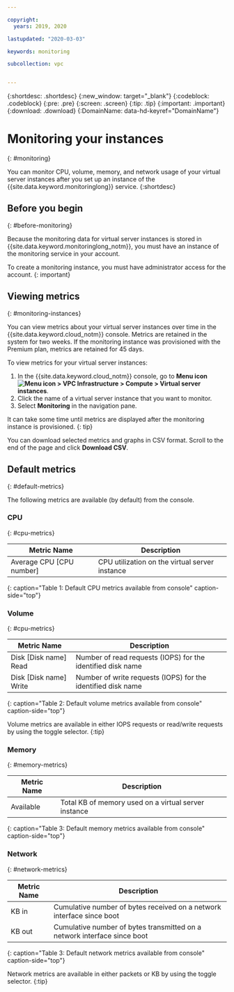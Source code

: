 ```yaml
---

copyright:
  years: 2019, 2020

lastupdated: "2020-03-03"

keywords: monitoring

subcollection: vpc


---
```


{:shortdesc: .shortdesc}
{:new_window: target="_blank"}
{:codeblock: .codeblock}
{:pre: .pre}
{:screen: .screen}
{:tip: .tip}
{:important: .important}
{:download: .download}
{:DomainName: data-hd-keyref="DomainName"}

# Monitoring your instances
{: #monitoring}

You can monitor CPU, volume, memory, and network usage of your virtual server instances after you set up an instance of the {{site.data.keyword.monitoringlong}} service. 
{:shortdesc}

## Before you begin
{: #before-monitoring}

Because the monitoring data for virtual server instances is stored in {{site.data.keyword.monitoringlong_notm}}, you must have an instance of the monitoring service in your account. 

To create a monitoring instance, you must have administrator access for the account.
{: important}

## Viewing metrics
{: #monitoring-instances} 

You can view metrics about your virtual server instances over time in the {{site.data.keyword.cloud_notm}} console. Metrics are retained in the system for two weeks. If the monitoring instance was provisioned with the Premium plan, metrics are retained for 45 days.

To view metrics for your virtual server instances:
1. In the {{site.data.keyword.cloud_notm}} console, go to **Menu icon ![Menu icon](../icons/icon_hamburger.svg) > VPC Infrastructure > Compute > Virtual server instances**.
2. Click the name of a virtual server instance that you want to monitor.
3. Select **Monitoring** in the navigation pane. 

It can take some time until metrics are displayed after the monitoring instance is provisioned. 
{: tip}

You can download selected metrics and graphs in CSV format. Scroll to the end of the page and click **Download CSV**.

## Default metrics  
{: #default-metrics} 

The following metrics are available (by default) from the console. 

### CPU
{: #cpu-metrics}

| Metric Name | Description |
|----------|-------------|
| Average CPU [CPU number]| CPU utilization on the virtual server instance|
{: caption="Table 1: Default CPU metrics available from console" caption-side="top"}

### Volume
{: #cpu-metrics}

| Metric Name | Description |
|----------|-------------|
| Disk [Disk name] Read | Number of read requests (IOPS) for the identified disk name |
| Disk [Disk name] Write| Number of write requests (IOPS) for the identified disk name|
{: caption="Table 2: Default volume metrics available from console" caption-side="top"}

Volume metrics are available in either IOPS requests or read/write requests by using the toggle selector. 
{:tip}

### Memory
{: #memory-metrics}

| Metric Name | Description |
|----------|-------------|
| Available | Total KB of memory used on a virtual server instance|
{: caption="Table 3: Default memory metrics available from console" caption-side="top"}

### Network
{: #network-metrics}

| Metric Name | Description |
|----------|-------------|
| KB in | Cumulative number of bytes received on a network interface since boot |
| KB out| Cumulative number of bytes transmitted on a network interface since boot |
{: caption="Table 3: Default network metrics available from console" caption-side="top"}

Network metrics are available in either packets or KB by using the toggle selector. 
{:tip}
